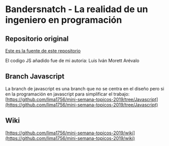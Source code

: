# Bandersnatch - La realidad de un ingeniero en programación

## Repositorio original

[Este es la fuente de este repositorio](https://github.com/huguintoch/Bandersnatch)

El codigo JS añadido fue de mi autoria: Luis Iván Morett Arévalo

## Branch Javascript

La branch de javascript es una branch que no se centra en el diseño pero si en la programación en javascript para simplificar el trabajo: [https://github.com/lima1756/mini-semana-topicos-2019/tree/Javascript](https://github.com/lima1756/mini-semana-topicos-2019/tree/Javascript)

## Wiki

[https://github.com/lima1756/mini-semana-topicos-2019/wiki](https://github.com/lima1756/mini-semana-topicos-2019/wiki)